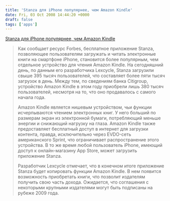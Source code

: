 ```yaml
---
title: 'Stanza для iPhone популярнее, чем Amazon Kindle'
date: Fri, 03 Oct 2008 14:44:20 +0000
draft: false
tags: ['apps']
---
```


[Stanza для iPhone популярнее, чем Amazon Kindle](http://www.maccentre.ru/news/32611)

> Как сообщает ресурс Forbes, бесплатное приложение Stanza, позволяющее пользователям загружать и читать электронные книги на смартфоне iPhone, становится более популярным, чем отдельное устройство для чтения Amazon Kindle. На сегодняшний день, по данным его разработчика Lexcycle, Stanza загрузили свыше 395 тысяч пользователей, что составляет более пяти тысяч загрузок в день. Между тем, по сведениям банка Citigroup, устройство Amazon Kindle в этом году приобрели лишь 380 тысяч пользователей, несмотря на то, что оно продавалось с самого начала года.  
>   
> Amazon Kindle является нишевым устройством, чьи функции исчерпываются чтением электронных книг. У него больший по размерам экран из электронной бумаги, потребляющий меньше энергии и снижающий нагрузку на глаза. Amazon Kindle также предоставляет бесплатный доступ в интернет для загрузки контента, правда, исключительно через EVDO-сеть американского Sprint, что ограничивает распространение этого устройства. В то же время любой пользователь iPhone, имеющий доступ к онлайн-магазину App Store, может загрузить приложение Stanza.  
>   
> Разработчик Lexcycle отмечает, что в конечном итоге приложение Stanza будет копировать функции Amazon Kindle. В нем появится возможность приобретать книги, что позволит издателям получить свою часть дохода. Ожидается, что соглашения с некоторыми крупными издателями могут быть подписаны на рубеже 2009 года.